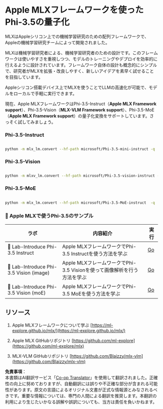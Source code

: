 <!--
CO_OP_TRANSLATOR_METADATA:
{
  "original_hash": "ec5e22bbded16acb7bdb9fa568ab5781",
  "translation_date": "2025-07-16T21:53:31+00:00",
  "source_file": "md/01.Introduction/04/UsingAppleMLXQuantifyingPhi.md",
  "language_code": "ja"
}
-->
# **Apple MLXフレームワークを使ったPhi-3.5の量子化**

MLXはAppleシリコン上での機械学習研究のための配列フレームワークで、Appleの機械学習研究チームによって開発されました。

MLXは機械学習研究者による、機械学習研究者のための設計です。このフレームワークは使いやすさを重視しつつ、モデルのトレーニングやデプロイを効率的に行えるように設計されています。フレームワーク自体の設計も概念的にシンプルで、研究者がMLXを拡張・改良しやすく、新しいアイデアを素早く試せることを目指しています。

Appleシリコン搭載デバイス上でMLXを使うことでLLMの高速化が可能で、モデルをローカルで手軽に実行できます。

現在、Apple MLXフレームワークはPhi-3.5-Instruct（**Apple MLX Framework support**）、Phi-3.5-Vision（**MLX-VLM Framework support**）、Phi-3.5-MoE（**Apple MLX Framework support**）の量子化変換をサポートしています。さっそく試してみましょう。

### **Phi-3.5-Instruct**

```bash

python -m mlx_lm.convert --hf-path microsoft/Phi-3.5-mini-instruct -q

```

### **Phi-3.5-Vision**

```bash

python -m mlxv_lm.convert --hf-path microsoft/Phi-3.5-vision-instruct -q

```

### **Phi-3.5-MoE**

```bash

python -m mlx_lm.convert --hf-path microsoft/Phi-3.5-MoE-instruct  -q

```

### **🤖 Apple MLXで使うPhi-3.5のサンプル**

| ラボ    | 内容紹介 | 実行 |
| -------- | ------- |  ------- |
| 🚀 Lab-Introduce Phi-3.5 Instruct  | Apple MLXフレームワークでPhi-3.5 Instructを使う方法を学ぶ   |  [Go](../../../../../code/09.UpdateSamples/Aug/mlx-phi35-instruct.ipynb)    |
| 🚀 Lab-Introduce Phi-3.5 Vision (image) | Apple MLXフレームワークでPhi-3.5 Visionを使って画像解析を行う方法を学ぶ     |  [Go](../../../../../code/09.UpdateSamples/Aug/mlx-phi35-vision.ipynb)    |
| 🚀 Lab-Introduce Phi-3.5 Vision (moE)   | Apple MLXフレームワークでPhi-3.5 MoEを使う方法を学ぶ  |  [Go](../../../../../code/09.UpdateSamples/Aug/mlx-phi35-moe.ipynb)    |

## **リソース**

1. Apple MLXフレームワークについて学ぶ [https://ml-explore.github.io/mlx/](https://ml-explore.github.io/mlx/)

2. Apple MLX GitHubリポジトリ [https://github.com/ml-explore](https://github.com/ml-explore/mlx)

3. MLX-VLM GitHubリポジトリ [https://github.com/Blaizzy/mlx-vlm](https://github.com/Blaizzy/mlx-vlm)

**免責事項**：  
本書類はAI翻訳サービス「[Co-op Translator](https://github.com/Azure/co-op-translator)」を使用して翻訳されました。正確性の向上に努めておりますが、自動翻訳には誤りや不正確な部分が含まれる可能性があります。原文の言語によるオリジナル文書が正式な情報源とみなされるべきです。重要な情報については、専門の人間による翻訳を推奨します。本翻訳の利用により生じたいかなる誤解や誤訳についても、当方は責任を負いかねます。